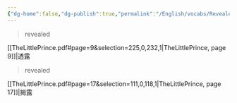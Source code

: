 ```yaml
---
{"dg-home":false,"dg-publish":true,"permalink":"/English/vocabs/Revealed/","dgPassFrontmatter":true}
---
```



> revealed

[[TheLittlePrince.pdf#page=9&selection=225,0,232,1|TheLittlePrince, page 9]]|透露

> revealed

[[TheLittlePrince.pdf#page=17&selection=111,0,118,1|TheLittlePrince, page 17]]|揭露

